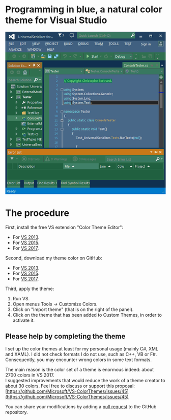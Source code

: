 ﻿# Programming in blue, a natural color theme for Visual Studio

![](https://raw.githubusercontent.com/ChrisBertrandDotNet/Programming-in-blue/master/programming_in_blue_Visual_Studio.png)

# The procedure

First, install the free VS extension "Color Theme Editor":

*   For [VS 2013](https://marketplace.visualstudio.com/items?itemName=MatthewJohnsonMSFT.VisualStudio2013ColorThemeEditor).
*   For [VS 2015](https://marketplace.visualstudio.com/items?itemName=VisualStudioProductTeam.VisualStudio2015ColorThemeEditor).
*   For [VS 2017](https://marketplace.visualstudio.com/items?itemName=VisualStudioPlatformTeam.VisualStudio2017ColorThemeEditor).

Second, download my theme color on GitHub:

*   For [VS 2013](https://github.com/ChrisBertrandDotNet/Programming-in-blue/raw/master/VS2013-Programming-in-blue.vstheme).
*   For [VS 2015](https://github.com/ChrisBertrandDotNet/Programming-in-blue/raw/master/VS2015-Programming-in-blue.vstheme).
*   For [VS 2017](https://github.com/ChrisBertrandDotNet/Programming-in-blue/raw/master/VS2017-Programming-in-blue.vstheme).

Third, apply the theme:

1.  Run VS.
2.  Open menus Tools → Customize Colors.
3.  Click on "Import theme" (that is on the right of the panel).
4.  Click on the theme that has been added to Custom Themes, in order to activate it.

## Please help by completing the theme

I set up the color themes at least for my personal usage (mainly C#, XML and XAML). I did not check formats I do not use, such as C++, VB or F#.  
Consequently, you may encounter wrong colors in some text formats.

The main reason is the color set of a theme is enormous indeed: about 2700 colors in VS 2017.  
I suggested improvements that would reduce the work of a theme creator to about 30 colors. Feel free to discuss or support this proposal:  
[https://github.com/Microsoft/VS-ColorThemes/issues/45](https://github.com/Microsoft/VS-ColorThemes/issues/45)

You can share your modifications by adding a [pull request](https://github.com/ChrisBertrandDotNet/Programming-in-blue/pulls) to the GitHub repository.